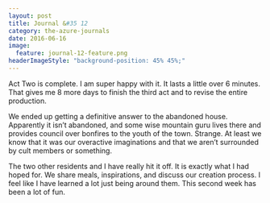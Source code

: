 ```yaml
---
layout: post
title: Journal &#35 12
category: the-azure-journals
date: 2016-06-16
image:
  feature: journal-12-feature.png
headerImageStyle: "background-position: 45% 45%;"
---
```

Act Two is complete. I am super happy with it. It lasts a little over 6 minutes. That gives me 8 more days to finish the third act and to revise the entire production. 

We ended up getting a definitive answer to the abandoned house. Apparently it isn’t abandoned, and some wise mountain guru lives there and provides council over bonfires to the youth of the town. Strange. At least we know that it was our overactive imaginations and that we aren’t surrounded by cult members or something.

The two other residents and I have really hit it off. It is exactly what I had hoped for. We share meals, inspirations, and discuss our creation process. I feel like I have learned a lot just being around them. This second week has been a lot of fun.
